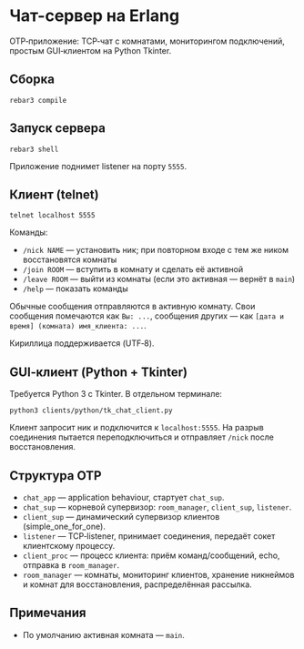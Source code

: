 # Чат-сервер на Erlang

OTP‑приложение: TCP‑чат с комнатами, мониторингом подключений, простым GUI‑клиентом на Python Tkinter.

## Сборка

```
rebar3 compile
```

## Запуск сервера

```
rebar3 shell
```

Приложение поднимет listener на порту `5555`.

## Клиент (telnet)

```
telnet localhost 5555
```

Команды:

- `/nick NAME` — установить ник; при повторном входе с тем же ником восстановятся комнаты
- `/join ROOM` — вступить в комнату и сделать её активной
- `/leave ROOM` — выйти из комнаты (если это активная — вернёт в `main`)
- `/help` — показать команды

Обычные сообщения отправляются в активную комнату. Свои сообщения помечаются как `Вы: ...`, сообщения других — как `[дата и время] (комната) имя_клиента: ...`.

Кириллица поддерживается (UTF‑8).

## GUI‑клиент (Python + Tkinter)

Требуется Python 3 с Tkinter. В отдельном терминале:

```
python3 clients/python/tk_chat_client.py
```

Клиент запросит ник и подключится к `localhost:5555`. На разрыв соединения пытается переподключиться и отправляет `/nick` после восстановления.

## Структура OTP

- `chat_app` — application behaviour, стартует `chat_sup`.
- `chat_sup` — корневой супервизор: `room_manager`, `client_sup`, `listener`.
- `client_sup` — динамический супервизор клиентов (simple_one_for_one).
- `listener` — TCP‑listener, принимает соединения, передаёт сокет клиентскому процессу.
- `client_proc` — процесс клиента: приём команд/сообщений, echo, отправка в `room_manager`.
- `room_manager` — комнаты, мониторинг клиентов, хранение никнеймов и комнат для восстановления, распределённая рассылка.

## Примечания

- По умолчанию активная комната — `main`.
